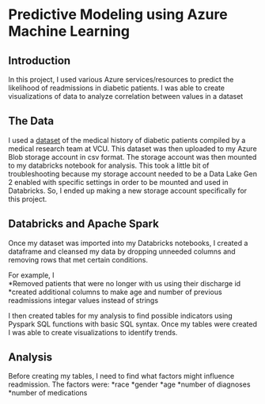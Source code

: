 
# Predictive Modeling using Azure Machine Learning 

## Introduction 
In this project, I used various Azure services/resources to predict the likelihood of readmissions in diabetic patients. I was able to create visualizations of data to analyze correlation between values in a dataset 

## The Data 
I used a [dataset](https://archive.ics.uci.edu/ml/datasets/diabetes+130-us+hospitals+for+years+1999-2008#) of the medical history of diabetic patients compiled by a medical research team at VCU. This dataset was then uploaded to my Azure Blob storage account in csv format. The storage account was then mounted to my databricks notebook for analysis. This took a little bit of troubleshooting because my storage account needed to be a Data Lake Gen 2 enabled with specific settings in order to be mounted and used in Databricks. So, I ended up making a new storage account specifically for this project. 

## Databricks and Apache Spark 
Once my dataset was imported into my Databricks notebooks, I created a dataframe and cleansed my data by dropping unneeded columns and removing rows that met certain conditions. 

For example, I  
*Removed patients that were no longer with us using their discharge id 
*created additional columns to make age and number of previous readmissions integar values instead of strings

I then created tables for my analysis to find possible indicators using Pyspark SQL functions with basic SQL syntax. Once my tables were created I was able to create visualizations to identify trends. 

## Analysis
Before creating my tables, I need to find what factors might influence readmission. The factors were:
*race
*gender
*age
*number of diagnoses 
*number of medications




